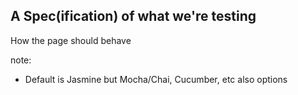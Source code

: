 ## A Spec(ification) of what we're testing
How the page should behave

note:
- Default is Jasmine but Mocha/Chai, Cucumber, etc also options